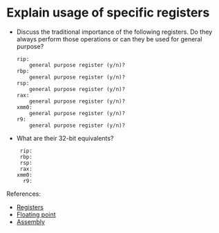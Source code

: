 # Explain usage of specific registers

- Discuss the traditional importance of the following registers.  Do they always perform those operations or can they be used for general purpose?

    ```text
    rip:
        general purpose register (y/n)?
    rbp:
        general purpose register (y/n)?
    rsp:
        general purpose register (y/n)?
    rax:
        general purpose register (y/n)?
    xmm0:
        general purpose register (y/n)?
    r9:
        general purpose register (y/n)?
    ```

- What are their 32-bit equivalents?

    ```text
     rip:
     rbp:
     rsp:
     rax:
    xmm0:
      r9:
    ```


References:

- [Registers](https://wiki.cdot.senecacollege.ca/wiki/X86_64_Register_and_Instruction_Quick_Start)
- [Floating point](https://www.cs.uaf.edu/courses/cs301/2014-fall/notes/float-asm/)
- [Assembly](https://www.recurse.com/blog/7-understanding-c-by-learning-assembly)
